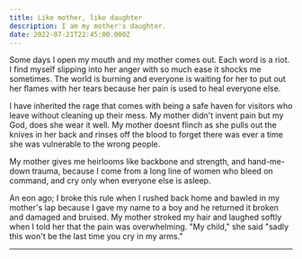```yaml
---
title: Like mother, like daughter
description: I am my mother's daughter. 
date: 2022-07-21T22:45:00.000Z
---
```

Some days I open my mouth and my mother comes out. Each word is 
a riot. I find myself slipping into her anger with so much ease it shocks me
sometimes. The world is burning and everyone is waiting for her to put out her flames with her tears because her pain is used to heal everyone else. 


I have inherited the rage that comes with being a safe haven for visitors 
who leave without cleaning up their mess. My mother didn't invent pain but 
my God, does she wear it well. My mother doesnt flinch as she pulls out the knives in her back and rinses off the blood to forget there was ever a time she was vulnerable to the wrong people. 


My mother gives me heirlooms like backbone and strength, and hand-me-down trauma, because I come from a long line of women who bleed on command, and 
cry only when everyone else is asleep. 


An eon ago; I broke this rule when I rushed back home and bawled in my mother's lap because I gave my name to a boy and he returned it broken and damaged and bruised. My mother stroked my hair and laughed softly when I told her that the pain was overwhelming. 
"My child," she said "sadly this won't be the last time you cry in my arms."

****

